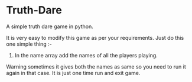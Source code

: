 # Truth-Dare
A simple truth dare game in python.

It is very easy to modify this game as per your requirements.
Just do this one simple thing :- 
1) In the name array add the names of all the players playing.

Warning sometimes it gives both the names as same so you need to run it again in that case.
It is just one time run and exit game.
